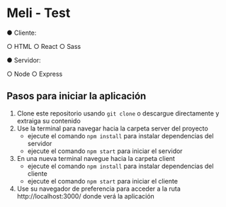 # Meli - Test

● Cliente:

○ HTML
○ React
○ Sass

● Servidor:

○ Node
○ Express

## Pasos para iniciar la aplicación

1. Clone este repositorio usando `git clone` o descargue directamente y extraiga su contenido
2. Use la terminal para navegar hacia la carpeta server del proyecto
    - ejecute el comando `npm install` para instalar dependencias del servidor
    - ejecute el comando `npm start` para iniciar el servidor
3. En una nueva terminal navegue hacia la carpeta client
    - ejecute el comando `npm install` para instalar dependencias del cliente
    - ejecute el comando `npm start` para iniciar el cliente
4. Use su navegador de preferencia para acceder a la ruta http://localhost:3000/ donde verá la aplicación